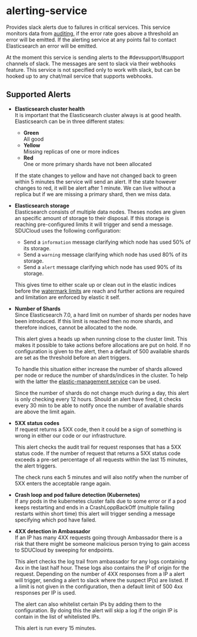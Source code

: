 # alerting-service

Provides slack alerts due to failures in critical services. This service
monitors data from [auditing](../service-common/wiki/auditing.md), if the error
rate goes above a threshold an error will be emitted. If the alerting service
at any points fail to contact Elasticsearch an error will be emitted.

At the moment this service is sending alerts to the #devsupport/#support
channels of slack. The messages are sent to slack via their webhooks feature.
This service is not specified only to work with slack, but can be hooked up to 
any chat/mail service that supports webhooks.

## Supported Alerts

- **Elasticsearch cluster health**   
  It is important that the Elasticsearch cluster always is at good health. Elasticsearch can be in three different states:
  
  - **Green**   
    All good
  - **Yellow**   
    Missing replicas of one or more indices
  - **Red**   
    One or more primary shards have not been allocated

  If the state changes to yellow and have not changed back to green within 
  5 minutes the service will send an alert. If the state however changes to 
  red, it will be alert after 1 minute. We can live without a replica but if 
  we are missing a primary shard, then we miss data.

- **Elasticsearch storage**   
  Elasticsearch consists of multiple data nodes. Theses nodes are given an 
  specific amount of storage to their disposal. If this storage is reaching
  pre-configured limits it will trigger and send a message.
  SDUCloud uses the following configuration: 

  - Send a `information` message clarifying which node has used 50% of its 
  storage.
  - Send a `warning` message clarifying which node has used 80% of its storage.
  - Send a `alert` message clarifying which node has used 90% of its storage.

  This gives time to either scale up or clean out in the elastic indices 
  before the [watermark limits](../elastic-management) are reach and further actions are required
  and limitation are enforced by elastic it self.

- **Number of Shards**  
  Since Elasticsearch 7.0, a hard limit on number of shards per nodes have been introduced. 
  If this limit is reached then no more shards, and therefore indices, cannot be allocated to 
  the node. 
  
  This alert gives a heads up when running close to the cluster limit. This makes it possible to 
  take actions before allocations are put on hold. If no configuration is given to the alert, then
  a default of 500 available shards are set as the threshold before an alert triggers.
  
  To handle this situation either increase the number of shards allowed per node or reduce the number 
  of shards/indices in the cluster.
  To help with the latter the [elastic-management service](../elastic-management) can be used.
  
  Since the number of shards do not change much during a day, this alert is only 
  checking every 12 hours. Should an alert have fired, it checks every 30 min to be able to notify 
  once the number of available shards are above the limit again.

- **5XX status codes**   
  If request returns a 5XX code, then it could be a sign of something is 
  wrong in either our code or our infrastructure. 

  This alert checks the audit
  trail for request responses that has a 5XX status code. 
  If the number of request that returns a 5XX status code exceeds a pre-set 
  percentage of all requests within the last 15 minutes, the alert triggers. 

  The check runs each 5 minutes and will also notify when the number of 5XX 
  enters the acceptable range again.

- **Crash loop and pod failure detection (Kubernetes)**   
  If any pods in the kubernetes cluster fails due to some error or if a pod
  keeps restarting and ends in a CrashLoppBackOff (multiple failing restarts 
  within short time) this alert will trigger sending a message specifying which
  pod have failed.
  
- **4XX detection in Ambassador**    
  If an IP has many 4XX requests going through Ambassador there is a risk
  that there might be someone malicious person trying to gain access to SDUCloud by 
  sweeping for endpoints.
  
  This alert checks the log trail from ambassador for any logs containing 4xx 
  in the last half hour. These logs also contains the IP of origin for the request.
  Depending on the number of 4XX responses from a IP a alert will trigger, sending
  a alert to slack where the suspect IP(s) are listed. If a limit is not given in the
  configuration, then a default limit of 500 4xx responses per IP is used.
  
  The alert can also whitelist certain IPs by adding them to the configuration. 
  By doing this the alert will skip a log if the origin IP is contain in the list of 
  whitelisted IPs.
  
  This alert is run every 15 minutes.

